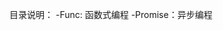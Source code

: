 <!--
 * @Author: yuan.zhou
 * @Date: 2021-04-18 11:25:14
 * @Descripton: 
 * @LastEditTime: 2021-06-28 21:56:37
-->
目录说明： 
-Func: 函数式编程 
-Promise：异步编程